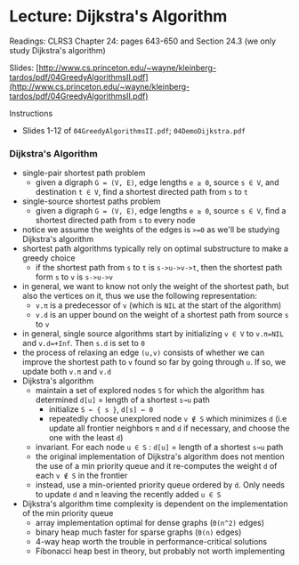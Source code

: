 # Lecture: Dijkstra's Algorithm

Readings: CLRS3 Chapter 24: pages 643-650 and Section 24.3 (we only study Dijkstra's algorithm)

Slides: [http://www.cs.princeton.edu/~wayne/kleinberg-tardos/pdf/04GreedyAlgorithmsII.pdf](http://www.cs.princeton.edu/~wayne/kleinberg-tardos/pdf/04GreedyAlgorithmsII.pdf)

Instructions
- Slides 1-12 of ``04GreedyAlgorithmsII.pdf``; ``04DemoDijkstra.pdf``

### Dijkstra's Algorithm
- single-pair shortest path problem
  - given a digraph ``G = (V, E)``, edge lengths ``e ≥ 0``, source ``s ∈ V``, and destination ``t ∈ V``, find a shortest directed path from ``s`` to ``t``
- single-source shortest paths problem
  - given a digraph ``G = (V, E)``, edge lengths ``e ≥ 0``, source ``s ∈ V``, find a shortest directed path from ``s`` to every node
- notice we assume the weights of the edges is ``>=0`` as we'll be studying Dijkstra's algorithm
- shortest path algorithms typically rely on optimal substructure to make a greedy choice
  - if the shortest path from ``s`` to ``t`` is ``s->u->v->t``, then the shortest path form ``s`` to ``v`` is ``s->u->v``
- in general, we want to know not only the weight of the shortest path, but also the vertices on it, thus we use the following representation:
  - ``v.π`` is a predecessor of ``v`` (which is ``NIL`` at the start of the algorithm)
  - ``v.d`` is an upper bound on the weight of a shortest path from source ``s`` to ``v``
- in general, single source algorithms start by initializing ``v ∈ V`` to  ``v.π=NIL`` and ``v.d=+Inf``. Then ``s.d`` is set to ``0``
- the process of relaxing an edge ``(u,v)`` consists of whether we can improve the shortest path to ``v`` found so far by going through ``u``. If so, we update both ``v.π`` and ``v.d``
- Dijkstra's algorithm
  - maintain a set of explored nodes ``S`` for which the algorithm has determined ``d[u]`` = length of a shortest ``s↝u`` path
    - initialize ``S ← { s }``, ``d[s] ← 0``
    - repeatedly choose unexplored node ``v ∉ S`` which minimizes ``d`` (i.e update all frontier neighbors ``π`` and ``d`` if necessary, and choose the one with the least ``d``)
  - invariant. For each node ``u ∈ S`` : ``d[u]`` = length of a shortest ``s↝u`` path
  - the original implementation of Dijkstra's algorithm does not mention the use of a min priority queue and it re-computes the weight ``d`` of each ``v ∉ S`` in the frontier
  - instead, use a min-oriented priority queue ordered by ``d``. Only needs to update ``d`` and ``π`` leaving the recently added ``u ∈ S``
- Dijkstra's algorithm time complexity is dependent on the implementation of the min priority queue
  - array implementation optimal for dense graphs (``Θ(n^2)`` edges)
  - binary heap much faster for sparse graphs (``Θ(n)`` edges)
  - 4-way heap worth the trouble in performance-critical solutions
  - Fibonacci heap best in theory, but probably not worth implementing
